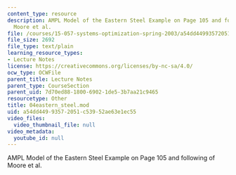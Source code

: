 ```yaml
---
content_type: resource
description: AMPL Model of the Eastern Steel Example on Page 105 and following of
  Moore et al.
file: /courses/15-057-systems-optimization-spring-2003/a54dd44993572051c53952ae63e1ec55_04eastern_steel.mod
file_size: 2692
file_type: text/plain
learning_resource_types:
- Lecture Notes
license: https://creativecommons.org/licenses/by-nc-sa/4.0/
ocw_type: OCWFile
parent_title: Lecture Notes
parent_type: CourseSection
parent_uid: 7d70ed88-1800-6902-1de5-3b7aa21c9465
resourcetype: Other
title: 04eastern_steel.mod
uid: a54dd449-9357-2051-c539-52ae63e1ec55
video_files:
  video_thumbnail_file: null
video_metadata:
  youtube_id: null
---
```

AMPL Model of the Eastern Steel Example on Page 105 and following of Moore et al.